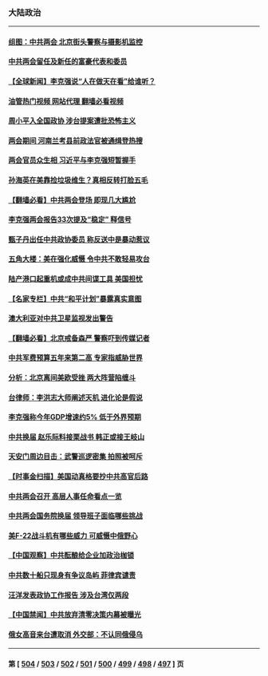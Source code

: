 ### 大陆政治
---
#### [组图：中共两会 北京街头警察与摄影机监控](../../pages/ncid277/n13944060.md?03062045) 
#### [中共两会留任及新任的富豪代表和委员](../../pages/ncid277/n13943979.md?03062045) 
#### [【全球新闻】李克强说“人在做天在看”给谁听？](../../pages/ncid277/n13944132.md?03062045) 
#### [油管热门视频 网站代理 翻墙必看视频](http://138.2.39.72:81/youtube.html?epic-marker?03062045)
#### [周小平入全国政协 涉台提案遭批恐怖主义](../../pages/ncid277/n13944020.md?03062045) 
#### [两会期间 河南兰考县前政法官被通缉登热搜](../../pages/ncid277/n13944037.md?03062045) 
#### [两会官员众生相 习近平与李克强短暂握手](../../pages/ncid277/n13943854.md?03062045) 
#### [孙海英在美靠捡垃圾维生？真相反转打脸五毛](../../pages/ncid277/n13943835.md?03062045) 
#### [【翻墙必看】中共两会登场 即现几大尴尬](../../pages/ncid277/n13943881.md?03062045) 
#### [李克强两会报告33次提及“稳定” 释信号](../../pages/ncid277/n13943830.md?03062045) 
#### [甄子丹出任中共政协委员 称反送中是暴动惹议](../../pages/ncid277/n13943772.md?03062045) 
#### [五角大楼：美在强化威慑 令中共不敢轻易攻台](../../pages/ncid277/n13943803.md?03062045) 
#### [陆产港口起重机或成中共间谍工具 美国担忧](../../pages/ncid277/n13943730.md?03062045) 
#### [【名家专栏】中共“和平计划”暴露真实意图](../../pages/ncid277/n13943666.md?03062045) 
#### [澳大利亚对中共卫星监视发出警告](../../pages/ncid277/n13943338.md?03062045) 
#### [【翻墙必看】北京戒备森严 警察吓到传媒记者](../../pages/ncid277/n13943391.md?03062045) 
#### [中共军费预算五年来第二高 专家指威胁世界](../../pages/ncid277/n13943365.md?03062045) 
#### [分析：北京离间美欧受挫 两大阵营陷缠斗](../../pages/ncid277/n13943304.md?03062045) 
#### [台律师：李洪志大师阐述天机 进化论是假说](../../pages/ncid277/n13943060.md?03062045) 
#### [李克强称今年GDP增速约5% 低于外界预期](../../pages/ncid277/n13943328.md?03062045) 
#### [中共换届 赵乐际料接栗战书 韩正或接王岐山](../../pages/ncid277/n13943265.md?03062045) 
#### [天安门周边目击：武警巡逻密集 拍照被呵斥](../../pages/ncid277/n13943290.md?03062045) 
#### [【时事金扫描】美国动真格要抄中共高官后路](../../pages/ncid277/n13943063.md?03062045) 
#### [中共两会召开 高层人事任命看点一览](../../pages/ncid277/n13943163.md?03062045) 
#### [中共两会国务院换届 领导班子面临哪些挑战](../../pages/ncid277/n13943142.md?03062045) 
#### [美F-22战斗机有哪些威力 可威慑中俄野心](../../pages/ncid277/n13943123.md?03062045) 
#### [【中国观察】中共酝酿给企业加政治枷锁](../../pages/ncid277/n13943014.md?03062045) 
#### [中共数十船只现身有争议岛屿 菲律宾谴责](../../pages/ncid277/n13943042.md?03062045) 
#### [汪洋发表政协工作报告 涉及台湾仅两段](../../pages/ncid277/n13942981.md?03062045) 
#### [【中国禁闻】中共放弃清零决策内幕被曝光](../../pages/ncid277/n13942597.md?03062045) 
#### [俄女高音来台遭取消 外交部：不认同俄侵乌](../../pages/ncid277/n13942832.md?03062045) 

---
#### 第 [ [504](./504.md?03062045) / [503](./503.md?03062045) / [502](./502.md?03062045) / [501](./501.md?03062045) / [500](./500.md?03062045) / [499](./499.md?03062045) / [498](./498.md?03062045) / [497](./497.md?03062045) ] 页
